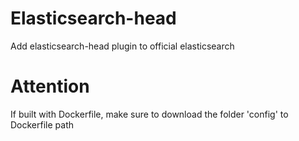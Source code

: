 # Elasticsearch-head
Add elasticsearch-head plugin to official elasticsearch 
# Attention 
If built with Dockerfile, make sure to download the folder 'config' to Dockerfile path
